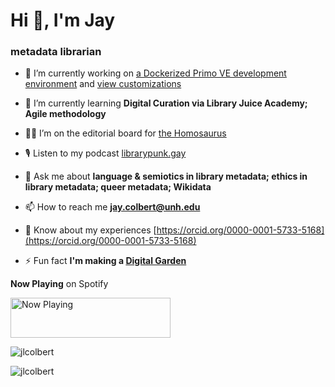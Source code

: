 <h1>Hi 👋, I'm Jay</h1>
<h3>metadata librarian</h3>

- 🔭 I’m currently working on [a Dockerized Primo VE development environment](https://github.com/jlcolbert/primo-explore-devenv) and [view customizations](https://github.com/jlcolbert/primo-explore-views)

- 🌱 I’m currently learning **Digital Curation via Library Juice Academy; Agile methodology**

- 🏳️‍🌈 I’m on the editorial board for [the Homosaurus](http://homosaurus.org/)

- 🎙 Listen to my podcast [librarypunk.gay](https://www.librarypunk.gay/)

- 💬 Ask me about **language & semiotics in library metadata; ethics in library metadata; queer metadata; Wikidata**

- 📫 How to reach me **jay.colbert@unh.edu**

- 📄 Know about my experiences [https://orcid.org/0000-0001-5733-5168](https://orcid.org/0000-0001-5733-5168)

- ⚡ Fun fact **I'm making a [Digital Garden](https://wilde-at-heart.garden)**

**Now Playing** on Spotify

<a href="https://now-playing-jlcolbert.vercel.app/now-playing?open">
  <img src="https://now-playing-jlcolbert.vercel.app/now-playing" width="256" height="64" alt="Now Playing"/>
</a>

<p><img align="center" src="https://github-readme-stats.vercel.app/api?username=jlcolbert&show_icons=true&locale=en" alt="jlcolbert" /></p>
<p><img align="center" src="https://github-readme-streak-stats.herokuapp.com/?user=jlcolbert&" alt="jlcolbert" /></p>
